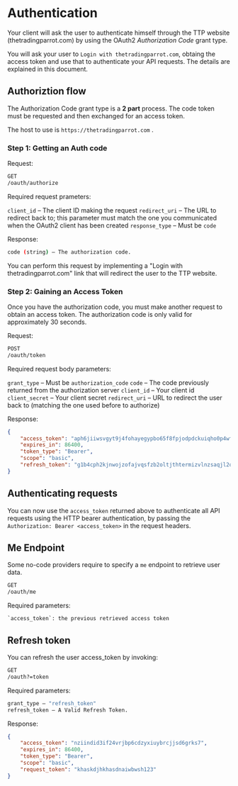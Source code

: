 # Authentication

Your client will ask the user to authenticate himself through the TTP website (thetradingparrot.com) by using the OAuth2 _Authorization Code_ grant type.

You will ask your user to `Login with thetradingparrot.com`, obtaing the access token and use that to authenticate your API requests. The details are explained in this document.

## Authoriztion flow

The Authorization Code grant type is a **2 part** process. The code token must be requested and then exchanged for an access token.

The host to use is ```https://thetradingparrot.com``` .

### Step 1: Getting an Auth code

Request:

```bash
GET
/oauth/authorize
```

Required request prameters:


`client_id` – The client ID making the request
`redirect_uri` – The URL to redirect back to; this parameter must match the one you communicated when the OAuth2 client has been created
`response_type` – Must be `code`


Response:

```bash
code (string) – The authorization code.
```

You can perform this request by implementing a "Login with thetradingparrot.com" link that will redirect the user to the TTP website.

### Step 2: Gaining an Access Token

Once you have the authorization code, you must make another request to obtain an access token. The authorization code is only valid for approximately 30 seconds.

Request:

```bash
POST
/oauth/token
```

Required request body parameters:

`grant_type` – Must be `authorization_code`
`code` – The code previously returned from the authorization server
`client_id` – Your client id
`client_secret` – Your client secret
`redirect_uri` – URL to redirect the user back to (matching the one used before to authorize)

Response:

```json
{
    "access_token": "aph6jiiwsvgyt9j4fohayegypbo65f8fpjodpdckuiqho0p4wf",
    "expires_in": 86400,
    "token_type": "Bearer",
    "scope": "basic",
    "refresh_token": "g1b4cph2kjnwojzofajvqsfzb2oltjthtermizvlnzsaqjl2o9"
}
```

## Authenticating requests

You can now use the `access_token` returned above to authenticate all API requests using the HTTP bearer authentication, by passing the `Authorization: Bearer <access_token>` in the request headers.

## Me Endpoint

Some no-code providers require to specify a `me` endpoint to retrieve user data.

```bash
GET
/oauth/me
```

Required parameters:

```
`access_token`: the previous retrieved access token
```

## Refresh token

You can refresh the user access_token by invoking:

```bash
GET
/oauth?=token
```

Required parameters:

```bash
grant_type – "refresh_token"
refresh_token – A Valid Refresh Token.
```

Response:

```json
{
    "access_token": "nziindid3if24vrjbp6cdzyxiuybrcjjsd6grks7",
    "expires_in": 86400,
    "token_type": "Bearer",
    "scope": "basic",
    "request_token": "khaskdjhkhasdnaiwbwsh123"
}
```
